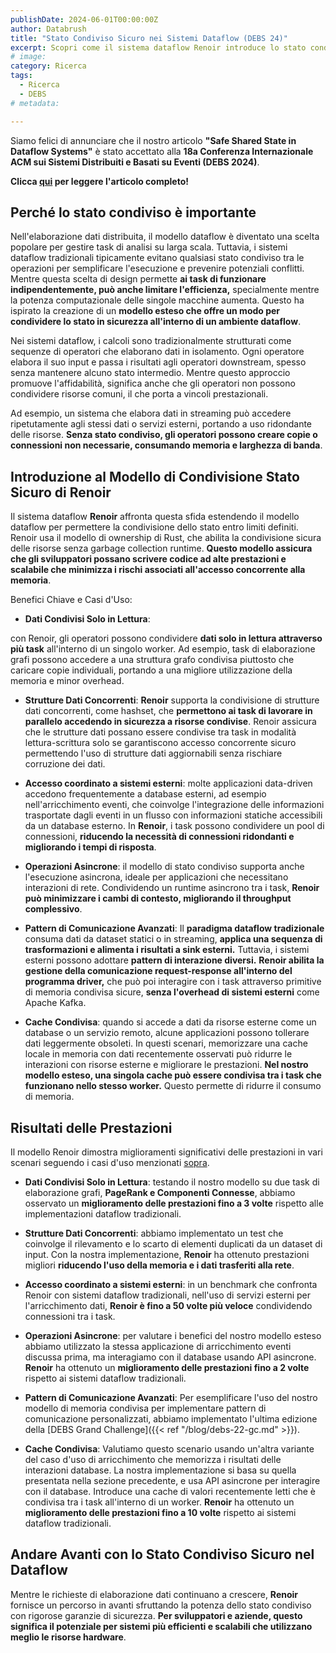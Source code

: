 ```yaml
---
publishDate: 2024-06-01T00:00:00Z
author: Databrush
title: "Stato Condiviso Sicuro nei Sistemi Dataflow (DEBS 24)"
excerpt: Scopri come il sistema dataflow Renoir introduce lo stato condiviso sicuro, migliorando prestazioni ed efficienza nell'elaborazione dati distribuita. Impara sul suo uso innovativo del modello di ownership di Rust per abilitare codice ad alte prestazioni e scalabile con rischi minimizzati.
# image:
category: Ricerca
tags:
  - Ricerca
  - DEBS
# metadata:

---
```


Siamo felici di annunciare che il nostro articolo **"Safe Shared State in Dataflow Systems"** è stato accettato alla **18a Conferenza Internazionale ACM sui Sistemi Distribuiti e Basati su Eventi (DEBS 2024)**.

**Clicca [qui](https://dl.acm.org/doi/10.1145/3629104.3666029) per leggere l'articolo completo!**

## Perché lo stato condiviso è importante

Nell'elaborazione dati distribuita, il modello dataflow è diventato una scelta popolare per gestire task di analisi su larga scala. Tuttavia, i sistemi dataflow tradizionali tipicamente evitano qualsiasi stato condiviso tra le operazioni per semplificare l'esecuzione e prevenire potenziali conflitti. Mentre questa scelta di design permette **ai task di funzionare indipendentemente, può anche limitare l'efficienza,** specialmente mentre la potenza computazionale delle singole macchine aumenta. Questo ha ispirato la creazione di un **modello esteso che offre un modo per condividere lo stato in sicurezza all'interno di un ambiente dataflow**.

Nei sistemi dataflow, i calcoli sono tradizionalmente strutturati come sequenze di operatori che elaborano dati in isolamento. Ogni operatore elabora il suo input e passa i risultati agli operatori downstream, spesso senza mantenere alcuno stato intermedio. Mentre questo approccio promuove l'affidabilità, significa anche che gli operatori non possono condividere risorse comuni, il che porta a vincoli prestazionali.

Ad esempio, un sistema che elabora dati in streaming può accedere ripetutamente agli stessi dati o servizi esterni, portando a uso ridondante delle risorse. **Senza stato condiviso, gli operatori possono creare copie o connessioni non necessarie, consumando memoria e larghezza di banda**.

## Introduzione al Modello di Condivisione Stato Sicuro di Renoir

Il sistema dataflow **Renoir** affronta questa sfida estendendo il modello dataflow per permettere la condivisione dello stato entro limiti definiti. Renoir usa il modello di ownership di Rust, che abilita la condivisione sicura delle risorse senza garbage collection runtime. **Questo modello assicura che gli sviluppatori possano scrivere codice ad alte prestazioni e scalabile che minimizza i rischi associati all'accesso concorrente alla memoria**.

Benefici Chiave e Casi d'Uso:

- **Dati Condivisi Solo in Lettura**:

con Renoir, gli operatori possono condividere **dati solo in lettura attraverso più task** all'interno di un singolo worker. Ad esempio, task di elaborazione grafi possono accedere a una struttura grafo condivisa piuttosto che caricare copie individuali, portando a una migliore utilizzazione della memoria e minor overhead.

- **Strutture Dati Concorrenti**:
**Renoir** supporta la condivisione di strutture dati concorrenti, come hashset, che **permettono ai task di lavorare in parallelo accedendo in sicurezza a risorse condivise**. Renoir assicura che le strutture dati possano essere condivise tra task in modalità lettura-scrittura solo se garantiscono accesso concorrente sicuro permettendo l'uso di strutture dati aggiornabili senza rischiare corruzione dei dati.

- **Accesso coordinato a sistemi esterni**:
molte applicazioni data-driven accedono frequentemente a database esterni, ad esempio nell'arricchimento eventi, che coinvolge l'integrazione delle informazioni trasportate dagli eventi in un flusso con informazioni statiche accessibili da un database esterno. In **Renoir**, i task possono condividere un pool di connessioni, **riducendo la necessità di connessioni ridondanti e migliorando i tempi di risposta**.

- **Operazioni Asincrone**:
il modello di stato condiviso supporta anche l'esecuzione asincrona, ideale per applicazioni che necessitano interazioni di rete. Condividendo un runtime asincrono tra i task, **Renoir può minimizzare i cambi di contesto, migliorando il throughput complessivo**.

- **Pattern di Comunicazione Avanzati**:
Il **paradigma dataflow tradizionale** consuma dati da dataset statici o in streaming, **applica una sequenza di trasformazioni e alimenta i risultati a sink esterni.** Tuttavia, i sistemi esterni possono adottare **pattern di interazione diversi.**
**Renoir abilita la gestione della comunicazione request-response all'interno del programma driver,** che può poi interagire con i task attraverso primitive di memoria condivisa sicure, **senza l'overhead di sistemi esterni** come Apache Kafka.

- **Cache Condivisa**: quando si accede a dati da risorse esterne come un database o un servizio remoto, alcune applicazioni possono tollerare dati leggermente obsoleti. In questi scenari, memorizzare una cache locale in memoria con dati recentemente osservati può ridurre le interazioni con risorse esterne e migliorare le prestazioni. **Nel nostro modello esteso, una singola cache può essere condivisa tra i task che funzionano nello stesso worker.** Questo permette di ridurre il consumo di memoria.

## Risultati delle Prestazioni

Il modello Renoir dimostra miglioramenti significativi delle prestazioni in vari scenari seguendo i casi d'uso menzionati [sopra](#introduzione-al-modello-di-condivisione-stato-sicuro-di-renoir).

- **Dati Condivisi Solo in Lettura**: testando il nostro modello su due task di elaborazione grafi, **PageRank e Componenti Connesse**, abbiamo osservato un **miglioramento delle prestazioni fino a 3 volte** rispetto alle implementazioni dataflow tradizionali.

- **Strutture Dati Concorrenti**: abbiamo implementato un test che coinvolge il rilevamento e lo scarto di elementi duplicati da un dataset di input. Con la nostra implementazione, **Renoir** ha ottenuto prestazioni migliori **riducendo l'uso della memoria e i dati trasferiti alla rete**.

- **Accesso coordinato a sistemi esterni**: in un benchmark che confronta Renoir con sistemi dataflow tradizionali, nell'uso di servizi esterni per l'arricchimento dati, **Renoir è fino a 50 volte più veloce** condividendo connessioni tra i task.

- **Operazioni Asincrone**: per valutare i benefici del nostro modello esteso abbiamo utilizzato la stessa applicazione di arricchimento eventi discussa prima, ma interagiamo con il database usando API asincrone. **Renoir** ha ottenuto un **miglioramento delle prestazioni fino a 2 volte** rispetto ai sistemi dataflow tradizionali.

- **Pattern di Comunicazione Avanzati**: Per esemplificare l'uso del nostro modello di memoria condivisa per implementare pattern di comunicazione personalizzati, abbiamo implementato l'ultima edizione della [DEBS Grand Challenge]({{< ref "/blog/debs-22-gc.md" >}}).

- **Cache Condivisa**: Valutiamo questo scenario usando un'altra variante del caso d'uso di arricchimento che memorizza i risultati delle interazioni database. La nostra implementazione si basa su quella presentata nella sezione precedente, e usa API asincrone per interagire con il database. Introduce una cache di valori recentemente letti che è condivisa tra i task all'interno di un worker. **Renoir** ha ottenuto un **miglioramento delle prestazioni fino a 10 volte** rispetto ai sistemi dataflow tradizionali.

## Andare Avanti con lo Stato Condiviso Sicuro nel Dataflow

Mentre le richieste di elaborazione dati continuano a crescere, **Renoir** fornisce un percorso in avanti sfruttando la potenza dello stato condiviso con rigorose garanzie di sicurezza. **Per sviluppatori e aziende, questo significa il potenziale per sistemi più efficienti e scalabili che utilizzano meglio le risorse hardware**.